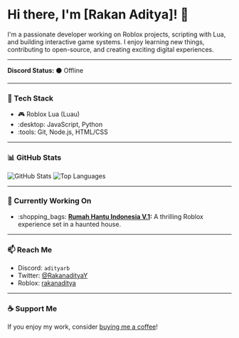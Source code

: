# Hi there, I'm [Rakan Aditya]! :wave:

I'm a passionate developer working on Roblox projects, scripting with Lua, and building interactive game systems. I enjoy learning new things, contributing to open-source, and creating exciting digital experiences.

---

**Discord Status:** :black_circle: Offline

---

### :rocket: Tech Stack
- :video_game: Roblox Lua (Luau)
- :desktop: JavaScript, Python
- :tools: Git, Node.js, HTML/CSS

---

### :bar_chart: GitHub Stats
![GitHub Stats](https://github-readme-stats.vercel.app/api?username=rakanaditya&show_icons=true&theme=radical)
![Top Languages](https://github-readme-stats.vercel.app/api/top-langs/?username=rakanaditya&layout=compact&theme=radical)

---

### :dart: Currently Working On
- :shopping_bags: **[Rumah Hantu Indonesia V.1](https://www.roblox.com/games/3187302798/Rumah-Hantu-Indonesia-V-1):** A thrilling Roblox experience set in a haunted house.

---

### :mailbox: Reach Me
- Discord: `adityarb`
- Twitter: [@RakanadityaY](https://twitter.com/RakanadityaY)
- Roblox: [rakanaditya](https://www.roblox.com/users/rakanaditya/profile)

---

### :coffee: Support Me
If you enjoy my work, consider [buying me a coffee](https://trakteer.id/RakanAditya/tip)!
